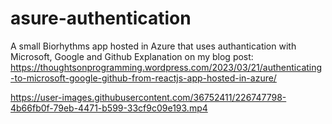 # asure-authentication
 A small Biorhythms app hosted in Azure that uses authantication with Microsoft, Google and Github
Explanation  on my blog post: 
https://thoughtsonprogramming.wordpress.com/2023/03/21/authenticating-to-microsoft-google-github-from-reactjs-app-hosted-in-azure/




https://user-images.githubusercontent.com/36752411/226747798-4b66fb0f-79eb-4471-b599-33cf9c09e193.mp4

